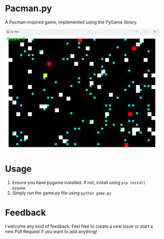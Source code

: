 # Pacman.py
A Pacman-inspired game, implemented using the PyGame library.

![Image](assets/screenshot.png)

# Usage
1. Ensure you have pygame installed. If not, install using ``pip install pygame``
2. Simply run the game.py file using ``python game.py``

# Feedback
I welcome any kind of feedback. Feel free to create a new Issue or start a new Pull Request if you want to add anything!
